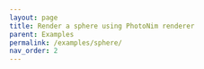 ```yaml
---
layout: page
title: Render a sphere using PhotoNim renderer
parent: Examples
permalink: /examples/sphere/
nav_order: 2
---
```

